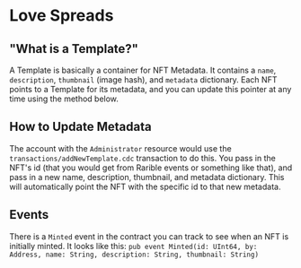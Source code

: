 # Love Spreads

## "What is a Template?"

A Template is basically a container for NFT Metadata. It contains a `name`, `description`, `thumbnail` (image hash), and `metadata` dictionary. Each NFT points to a Template for its metadata, and you can update this pointer at any time using the method below.

## How to Update Metadata

The account with the `Administrator` resource would use the `transactions/addNewTemplate.cdc` transaction to do this. You pass in the NFT's id (that you would get from Rarible events or something like that), and pass in a new name, description, thumbnail, and metadata dictionary. This will automatically point the NFT with the specific id to that new metadata.

## Events

There is a `Minted` event in the contract you can track to see when an NFT is initially minted. It looks like this: `pub event Minted(id: UInt64, by: Address, name: String, description: String, thumbnail: String)`